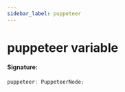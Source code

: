 ```yaml
---
sidebar_label: puppeteer
---
```


# puppeteer variable

#### Signature:

```typescript
puppeteer: PuppeteerNode;
```
